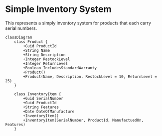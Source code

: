 # Simple Inventory System

This represents a simply inventory system for products that each carry serial numbers.

```mermaid
classDiagram
    class Product {
        +Guid ProductId
        +String Name
        +String Description
        +Integer RestockLevel
        +Integer ReturnLevel
        +Boolean IncludesStandardWarranty
        +Product()
        +Product(Name, Description, RestockLevel = 10, ReturnLevel = 25)
    }

    class InventoryItem {
        +Guid SerialNumber
        +Guid ProductId
        +String Features
        +Date DateOfManufacture
        +InventoryItem()
        +InventoryItem(SerialNumber, ProductId, ManufactuedOn, Features)
    }
```